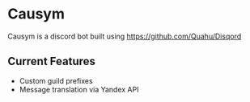 # Causym

Causym is a discord bot built using https://github.com/Quahu/Disqord

## Current Features
- Custom guild prefixes
- Message translation via Yandex API

